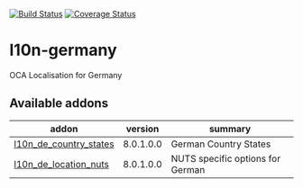 [![Build Status](https://travis-ci.org/OCA/l10n-germany.svg?branch=8.0)](https://travis-ci.org/OCA/l10n-germany)
[![Coverage Status](https://coveralls.io/repos/OCA/l10n-germany/badge.png?branch=8.0)](https://coveralls.io/r/OCA/l10n-germany?branch=8.0)

# l10n-germany

OCA Localisation for Germany

[//]: # (addons)
Available addons
----------------
addon | version | summary
--- | --- | ---
[l10n_de_country_states](l10n_de_country_states/) | 8.0.1.0.0 | German Country States
[l10n_de_location_nuts](l10n_de_location_nuts/) | 8.0.1.0.0 | NUTS specific options for German

[//]: # (end addons)

